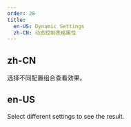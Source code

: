 ```yaml
---
order: 28
title:
  en-US: Dynamic Settings
  zh-CN: 动态控制表格属性
---
```


## zh-CN

选择不同配置组合查看效果。

## en-US

Select different settings to see the result.

